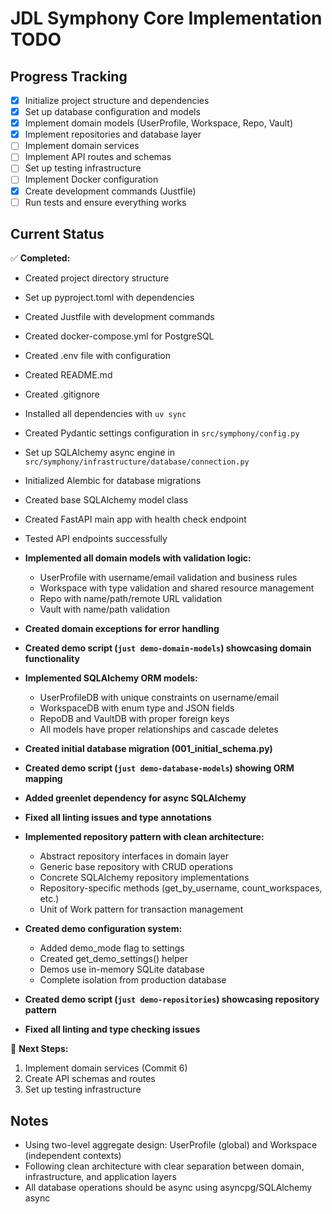 # JDL Symphony Core Implementation TODO

## Progress Tracking

- [x] Initialize project structure and dependencies
- [x] Set up database configuration and models
- [x] Implement domain models (UserProfile, Workspace, Repo, Vault)
- [x] Implement repositories and database layer
- [ ] Implement domain services
- [ ] Implement API routes and schemas
- [ ] Set up testing infrastructure
- [ ] Implement Docker configuration
- [x] Create development commands (Justfile)
- [ ] Run tests and ensure everything works

## Current Status

✅ **Completed:**
- Created project directory structure
- Set up pyproject.toml with dependencies
- Created Justfile with development commands
- Created docker-compose.yml for PostgreSQL
- Created .env file with configuration
- Created README.md
- Created .gitignore
- Installed all dependencies with `uv sync`
- Created Pydantic settings configuration in `src/symphony/config.py`
- Set up SQLAlchemy async engine in `src/symphony/infrastructure/database/connection.py`
- Initialized Alembic for database migrations
- Created base SQLAlchemy model class
- Created FastAPI main app with health check endpoint
- Tested API endpoints successfully
- **Implemented all domain models with validation logic:**
  - UserProfile with username/email validation and business rules
  - Workspace with type validation and shared resource management
  - Repo with name/path/remote URL validation
  - Vault with name/path validation
- **Created domain exceptions for error handling**
- **Created demo script (`just demo-domain-models`) showcasing domain functionality**
- **Implemented SQLAlchemy ORM models:**
  - UserProfileDB with unique constraints on username/email
  - WorkspaceDB with enum type and JSON fields
  - RepoDB and VaultDB with proper foreign keys
  - All models have proper relationships and cascade deletes
- **Created initial database migration (001_initial_schema.py)**
- **Created demo script (`just demo-database-models`) showing ORM mapping**
- **Added greenlet dependency for async SQLAlchemy**
- **Fixed all linting issues and type annotations**

- **Implemented repository pattern with clean architecture:**
  - Abstract repository interfaces in domain layer
  - Generic base repository with CRUD operations
  - Concrete SQLAlchemy repository implementations
  - Repository-specific methods (get_by_username, count_workspaces, etc.)
  - Unit of Work pattern for transaction management
- **Created demo configuration system:**
  - Added demo_mode flag to settings
  - Created get_demo_settings() helper
  - Demos use in-memory SQLite database
  - Complete isolation from production database
- **Created demo script (`just demo-repositories`) showcasing repository pattern**
- **Fixed all linting and type checking issues**

🚧 **Next Steps:**
1. Implement domain services (Commit 6)
2. Create API schemas and routes
3. Set up testing infrastructure

## Notes

- Using two-level aggregate design: UserProfile (global) and Workspace (independent contexts)
- Following clean architecture with clear separation between domain, infrastructure, and application layers
- All database operations should be async using asyncpg/SQLAlchemy async